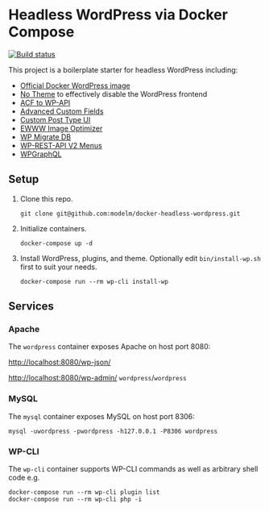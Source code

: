 # Headless WordPress via Docker Compose

[![Build status][build-status]][travis-ci]

This project is a boilerplate starter for headless WordPress including:

* [Official Docker WordPress image][docker-wordpress]
* [No Theme](https://github.com/modelm/no-theme) to effectively disable the WordPress frontend
* [ACF to WP-API](https://wordpress.org/plugins/acf-to-wp-api/)
* [Advanced Custom Fields](https://wordpress.org/plugins/advanced-custom-fields/)
* [Custom Post Type UI](https://wordpress.org/plugins/custom-post-type-ui/)
* [EWWW Image Optimizer](https://wordpress.org/plugins/ewww-image-optimizer/)
* [WP Migrate DB](https://wordpress.org/plugins/wp-migrate-db/)
* [WP-REST-API V2 Menus](https://wordpress.org/plugins/wp-rest-api-v2-menus/)
* [WPGraphQL](https://wpgraphql.com/)

## Setup

1. Clone this repo.

       git clone git@github.com:modelm/docker-headless-wordpress.git

2. Initialize containers.

       docker-compose up -d

3. Install WordPress, plugins, and theme. Optionally edit `bin/install-wp.sh` first to suit your needs.

       docker-compose run --rm wp-cli install-wp

## Services

### Apache

The `wordpress` container exposes Apache on host port 8080:

[http://localhost:8080/wp-json/](http://localhost:8080/wp-json/)

[http://localhost:8080/wp-admin/](http://localhost:8080/wp-admin/) `wordpress`/`wordpress`

### MySQL

The `mysql` container exposes MySQL on host port 8306:

    mysql -uwordpress -pwordpress -h127.0.0.1 -P8306 wordpress

### WP-CLI

The `wp-cli` container supports WP-CLI commands as well as arbitrary shell code e.g.

    docker-compose run --rm wp-cli plugin list
    docker-compose run --rm wp-cli php -i

[build-status]: https://travis-ci.org/modelm/docker-headless-wordpress.svg?branch=master
[travis-ci]: https://travis-ci.org/modelm/docker-headless-wordpress
[docker-wordpress]: https://hub.docker.com/_/wordpress/
